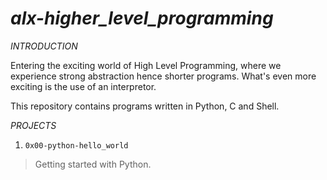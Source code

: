 # *alx-higher_level_programming*

*INTRODUCTION*

Entering the exciting world of High Level Programming, where we experience strong
 abstraction hence shorter programs. What's even more exciting is the use of an
 interpretor.

 This repository contains programs written in Python, C and Shell.

*PROJECTS*

1. ``` 0x00-python-hello_world ```

> Getting started with Python.

